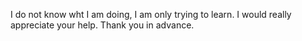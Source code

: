 I do not know wht I am doing, I am only trying to learn. I would really appreciate your help. Thank you in advance.
